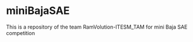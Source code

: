 # miniBajaSAE
This is a repository of the team RamVolution-ITESM_TAM for mini Baja SAE competition 
